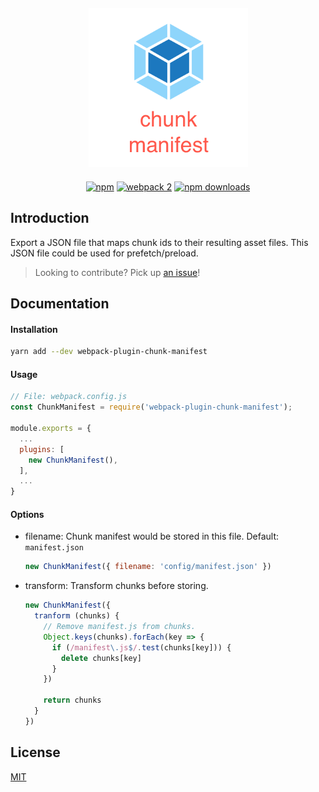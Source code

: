 <div class="text-xs-center" align="center" style="margin: 20px">
  <img src="./docs/assets/images/logo.png" height="255">
</div>

<div class="text-xs-center" align="center">

[![npm](https://img.shields.io/npm/v/webpack-plugin-chunk-manifest.svg)](https://www.npmjs.com/package/webpack-plugin-chunk-manifest)
[![webpack 2](https://img.shields.io/badge/webpack-2.x-brightgreen.svg)](https://webpack.js.org/)
[![npm downloads](https://img.shields.io/npm/dm/webpack-plugin-chunk-manifest.svg)](https://www.npmjs.com/package/webpack-plugin-chunk-manifest)

</div>

## Introduction
Export a JSON file that maps chunk ids to their resulting asset files. This JSON file could be used for prefetch/preload.

> Looking to contribute? Pick up [an issue](https://github.com/znck/webpack-plugin-chunk-manifest/issues)!

## Documentation
#### Installation
```bash
yarn add --dev webpack-plugin-chunk-manifest
```

#### Usage
``` js
// File: webpack.config.js
const ChunkManifest = require('webpack-plugin-chunk-manifest');

module.exports = {
  ...
  plugins: [
    new ChunkManifest(),
  ],
  ...
}
```

#### Options
- filename: Chunk manifest would be stored in this file. Default: `manifest.json`
  ``` js
  new ChunkManifest({ filename: 'config/manifest.json' })
  ```
- transform: Transform chunks before storing. 
  ``` js
  new ChunkManifest({ 
    tranform (chunks) {
      // Remove manifest.js from chunks.
      Object.keys(chunks).forEach(key => {
        if (/manifest\.js$/.test(chunks[key])) {
          delete chunks[key]
        }
      })
    
      return chunks
    } 
  })
  ```

## License

[MIT](http://opensource.org/licenses/MIT)
